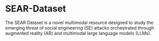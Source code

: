 # SEAR-Dataset
The SEAR Dataset is a novel multimodal resource designed to study the emerging threat of social engineering (SE) attacks orchestrated through augmented reality (AR) and multimodal large language models (LLMs).
